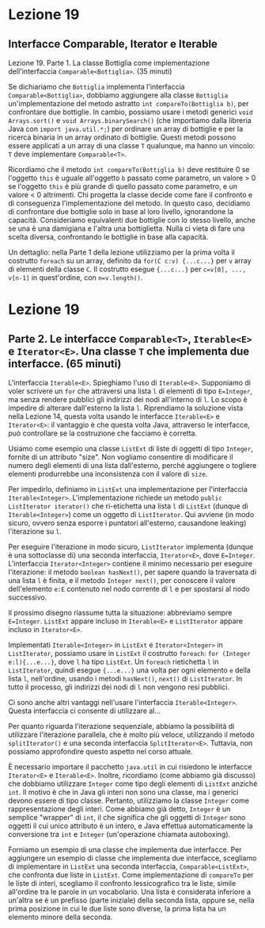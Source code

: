 # Lezione 19

## Interfacce Comparable, Iterator e Iterable

Lezione 19. Parte 1. La classe Bottiglia come implementazione dell'interfaccia `Comparable<Bottiglia>`. (35 minuti)

Se dichiariamo che `Bottiglia` implementa l'interfaccia `Comparable<Bottiglia>`, dobbiamo aggiungere alla classe `Bottiglia` un'implementazione del metodo astratto `int compareTo(Bottiglia b)`, per confrontare due bottiglie. In cambio, possiamo usare i metodi generici `void Arrays.sort()` e `void Arrays.binarySearch()` (che importiamo dalla libreria Java con `import java.util.*;`) per ordinare un array di bottiglie e per la ricerca binaria in un array ordinato di bottiglie. Questi metodi possono essere applicati a un array di una classe `T` qualunque, ma hanno un vincolo: `T` deve implementare `Comparable<T>`.

Ricordiamo che il metodo `int compareTo(Bottiglia b)` deve restituire 0 se l'oggetto `this` è uguale all'oggetto `b` passato come parametro, un valore > 0 se l'oggetto `this` è più grande di quello passato come parametro, e un valore < 0 altrimenti. Chi progetta la classe decide come fare il confronto e di conseguenza l'implementazione del metodo. In questo caso, decidiamo di confrontare due bottiglie solo in base al loro livello, ignorandone la capacità. Consideriamo equivalenti due bottiglie con lo stesso livello, anche se una è una damigiana e l'altra una bottiglietta. Nulla ci vieta di fare una scelta diversa, confrontando le bottiglie in base alla capacità.

Un dettaglio: nella Parte 1 della lezione utilizziamo per la prima volta il costrutto `foreach` su un array, definito da `for(C c:v) {...c...}` per `v` array di elementi della classe `C`. Il costrutto esegue `{...c...}` per `c=v[0], ..., v[n-1]` in quest'ordine, con `n=v.length()`.


# Lezione 19

## Parte 2. Le interfacce `Comparable<T>`, `Iterable<E>` e `Iterator<E>`. Una classe `T` che implementa due interfacce. (65 minuti)

L'interfaccia `Iterable<E>`. Spieghiamo l'uso di `Iterable<E>`. Supponiamo di voler scrivere un `for` che attraversi una lista `l` di elementi di tipo `E=Integer`, ma senza rendere pubblici gli indirizzi dei nodi all'interno di `l`. Lo scopo è impedire di alterare dall'esterno la lista `l`. Riprendiamo la soluzione vista nella Lezione 14, questa volta usando le interfacce `Iterable<E>` e `Iterator<E>`: il vantaggio è che questa volta Java, attraverso le interfacce, può controllare se la costruzione che facciamo è corretta.

Usiamo come esempio una classe `ListExt` di liste di oggetti di tipo `Integer`, fornite di un attributo "size". Non vogliamo consentire di modificare il numero degli elementi di una lista dall'esterno, perché aggiungere o togliere elementi produrrebbe una inconsistenza con il valore di `size`.

Per impedirlo, definiamo in `ListExt` una implementazione per l'interfaccia `Iterable<Integer>`. L'implementazione richiede un metodo `public ListIterator iterator()` che ri-etichetta una lista `l` di `ListExt` (dunque di `Iterable<Integer>`) come un oggetto di `ListIterator`. Qui avviene (in modo sicuro, ovvero senza esporre i puntatori all'esterno, causandone leaking) l'iterazione su `l`.

Per eseguire l'iterazione in modo sicuro, `ListIterator` implementa (dunque è una sottoclasse di) una seconda interfaccia, `Iterator<E>`, dove `E=Integer`. L'interfaccia `Iterator<Integer>` contiene il minimo necessario per eseguire l'iterazione: il metodo `boolean hasNext()`, per sapere quando la traversata di una lista `l` è finita, e il metodo `Integer next()`, per conoscere il valore dell'elemento `e:E` contenuto nel nodo corrente di `l` e per spostarsi al nodo successivo.

Il prossimo disegno riassume tutta la situazione: abbreviamo sempre `E=Integer`. `ListExt` appare incluso in `Iterable<E>` e `ListIterator` appare incluso in `Iterator<E>`.



Implementati `Iterable<Integer>` in `ListExt` e `Iterator<Integer>` in `ListIterator`, possiamo usare in `ListExt` il costrutto `foreach`: `for (Integer e:l){...e...}`, dove `l` ha tipo `ListExt`. Un `foreach` rietichetta `l` in `ListIterator`, quindi esegue `{...e...}` una volta per ogni elemento `e` della lista `l`, nell'ordine, usando i metodi `hasNext()`, `next()` di `ListIterator`. In tutto il processo, gli indirizzi dei nodi di `l` non vengono resi pubblici.

Ci sono anche altri vantaggi nell'usare l'interfaccia `Iterable<Integer>`. Questa interfaccia ci consente di utilizzare al...

Per quanto riguarda l'iterazione sequenziale, abbiamo la possibilità di utilizzare l'iterazione parallela, che è molto più veloce, utilizzando il metodo `splitIterator()` e una seconda interfaccia `SplitIterator<E>`. Tuttavia, non possiamo approfondire questo aspetto nel corso attuale.

È necessario importare il pacchetto `java.util` in cui risiedono le interfacce `Iterator<E>` e `Iterable<E>`. Inoltre, ricordiamo (come abbiamo già discusso) che dobbiamo utilizzare `Integer` come tipo degli elementi di `ListExt` anziché `int`. Il motivo è che in Java gli interi non sono una classe, ma i generici devono essere di tipo classe. Pertanto, utilizziamo la classe `Integer` come rappresentazione degli interi. Come abbiamo già detto, `Integer` è un semplice "wrapper" di `int`, il che significa che gli oggetti di `Integer` sono oggetti il cui unico attributo è un intero, e Java effettua automaticamente la conversione tra `int` e `Integer` (un'operazione chiamata autoboxing).

Forniamo un esempio di una classe che implementa due interfacce. Per aggiungere un esempio di classe che implementa due interfacce, scegliamo di implementare in `ListExt` una seconda interfaccia, `Comparable<ListExt>`, che confronta due liste in `ListExt`. Come implementazione di `compareTo` per le liste di interi, scegliamo il confronto lessicografico tra le liste, simile all'ordine tra le parole in un vocabolario. Una lista è considerata inferiore a un'altra se è un prefisso (parte iniziale) della seconda lista, oppure se, nella prima posizione in cui le due liste sono diverse, la prima lista ha un elemento minore della seconda.
